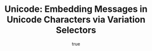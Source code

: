 ---
slug: "/developers/unicode/emoji-encoding"

title: "Unicode: Embedding Messages in Unicode Characters via Variation Selectors"
description: "There's a hidden message in this post, for all the amateur cryptographers out there."

author:
  - first_name: "Nick"
    last_name: "Galante"
    email: "rustycloud42@protonmail.com"
    github: "nicholasgalante1997"
    avatar: "/assets/headshot.jpg"
    nickname: "Cthu"
    id: '001'

category: "CASE STUDY"
archCategory: "SOFTWARE ENGINEERING"

searchTerms:
  - NeoVim
  - Case Study
  - Editors

releaseDate: "12/28/2024"
estimatedReadingTime: "A Series (Extended)"

media:
  - source: "https://raw.githubusercontent.com/nicholasgalante1997/Arcturus/refs/heads/main/apps/web/public/assets/doodles.jpg"
    alt: "An image from the 'Doodles' NFT collection"
    aspectRatio: "16 / 9"

genres:
  - "NeoVim"
  - "Software Engineering"
  - "Case Study"
---